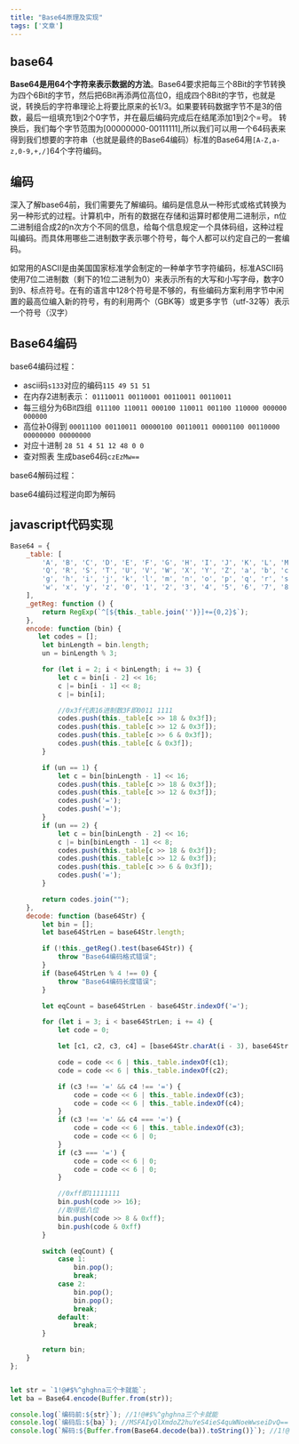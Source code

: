 ```yaml
---
title: "Base64原理及实现"
tags: ['文章']
---
```

## base64

**Base64是用64个字符来表示数据的方法**。Base64要求把每三个8Bit的字节转换为四个6Bit的字节，然后把6Bit再添两位高位0，组成四个8Bit的字节，也就是说，转换后的字符串理论上将要比原来的长1/3。如果要转码数据字节不是3的倍数，最后一组填充1到2个0字节，并在最后编码完成后在结尾添加1到2个=号。
转换后，我们每个字节范围为[00000000-00111111],所以我们可以用一个64码表来得到我们想要的字符串（也就是最终的Base64编码）标准的Base64用`[A-Z,a-z,0-9,+,/]`64个字符编码。

## 编码
深入了解base64前，我们需要先了解编码。编码是信息从一种形式或格式转换为另一种形式的过程。计算机中，所有的数据在存储和运算时都使用二进制示，n位二进制组合成2的n次方个不同的信息，给每个信息规定一个具体码组，这种过程叫编码。而具体用哪些二进制数字表示哪个符号，每个人都可以约定自己的一套编码。

如常用的ASCII是由美国国家标准学会制定的一种单字节字符编码，标准ASCII码使用7位二进制数（剩下的1位二进制为0）来表示所有的大写和小写字母，数字0到9、标点符号。在有的语言中128个符号是不够的，有些编码方案利用字节中闲置的最高位编入新的符号，有的利用两个（GBK等）或更多字节（utf-32等）表示一个符号（汉字）

## Base64编码

base64编码过程：

+ ascii码`s133`对应的编码`115 49 51 51`
+ 在内存2进制表示： `01110011 00110001 00110011 00110011`
+ 每三组分为6Bit四组` 011100 110011 000100 110011 001100 110000 000000 000000`
+ 高位补0得到 `00011100 00110011 00000100 00110011 00001100 00110000 00000000 00000000`
+ 对应十进制 `28 51 4 51 12 48 0 0`
+ 查对照表 生成base64码`czEzMw==`

base64解码过程：

base64编码过程逆向即为解码

## javascript代码实现

```javascript
Base64 = {
    _table: [
        'A', 'B', 'C', 'D', 'E', 'F', 'G', 'H', 'I', 'J', 'K', 'L', 'M', 'N', 'O', 'P',
        'Q', 'R', 'S', 'T', 'U', 'V', 'W', 'X', 'Y', 'Z', 'a', 'b', 'c', 'd', 'e', 'f',
        'g', 'h', 'i', 'j', 'k', 'l', 'm', 'n', 'o', 'p', 'q', 'r', 's', 't', 'u', 'v',
        'w', 'x', 'y', 'z', '0', '1', '2', '3', '4', '5', '6', '7', '8', '9', '+', '/'
    ],
    _getReg: function () {
        return RegExp(`^[${this._table.join('')}]+={0,2}$`);
    },
    encode: function (bin) {
       let codes = [];
        let binLength = bin.length;
        un = binLength % 3;

        for (let i = 2; i < binLength; i += 3) {
            let c = bin[i - 2] << 16;
            c |= bin[i - 1] << 8;
            c |= bin[i];

            //0x3f代表16进制数3F即0011 1111
            codes.push(this._table[c >> 18 & 0x3f]);
            codes.push(this._table[c >> 12 & 0x3f]);
            codes.push(this._table[c >> 6 & 0x3f]);
            codes.push(this._table[c & 0x3f]);
        }

        if (un == 1) {
            let c = bin[binLength - 1] << 16;
            codes.push(this._table[c >> 18 & 0x3f]);
            codes.push(this._table[c >> 12 & 0x3f]);
            codes.push('=');
            codes.push('=');
        }
        if (un == 2) {
            let c = bin[binLength - 2] << 16;
            c |= bin[binLength - 1] << 8;
            codes.push(this._table[c >> 18 & 0x3f]);
            codes.push(this._table[c >> 12 & 0x3f]);
            codes.push(this._table[c >> 6 & 0x3f]);
            codes.push('=');
        }

        return codes.join("");
    },
    decode: function (base64Str) {
        let bin = [];
        let base64StrLen = base64Str.length;

        if (!this._getReg().test(base64Str)) {
            throw "Base64编码格式错误";
        }
        if (base64StrLen % 4 !== 0) {
            throw "Base64编码长度错误";
        }

        let eqCount = base64StrLen - base64Str.indexOf('=');

        for (let i = 3; i < base64StrLen; i += 4) {
            let code = 0;

            let [c1, c2, c3, c4] = [base64Str.charAt(i - 3), base64Str.charAt(i - 2), base64Str.charAt(i - 1), base64Str.charAt(i)];

            code = code << 6 | this._table.indexOf(c1);
            code = code << 6 | this._table.indexOf(c2);

            if (c3 !== '=' && c4 !== '=') {
                code = code << 6 | this._table.indexOf(c3);
                code = code << 6 | this._table.indexOf(c4);
            }
            if (c3 !== '=' && c4 === '=') {
                code = code << 6 | this._table.indexOf(c3);
                code = code << 6 | 0;
            }
            if (c3 === '=') {
                code = code << 6 | 0;
                code = code << 6 | 0;
            }

            //0xff即11111111
            bin.push(code >> 16);
            //取得低八位
            bin.push(code >> 8 & 0xff);
            bin.push(code & 0xff)
        }

        switch (eqCount) {
            case 1:
                bin.pop();
                break;
            case 2:
                bin.pop();
                bin.pop();
                break;
            default:
                break;
        }

        return bin;
    }
};


let str = `1!@#$%^ghghna三个卡就能`;
let ba = Base64.encode(Buffer.from(str));

console.log(`编码前:${str}`); //1!@#$%^ghghna三个卡就能
console.log(`编码后:${ba}`); //MSFAIyQlXmdoZ2huYeS4ieS4quWNoeWwseiDvQ==
console.log(`解码:${Buffer.from(Base64.decode(ba)).toString()}`); //1!@#$%^ghghna三个卡就能
```
